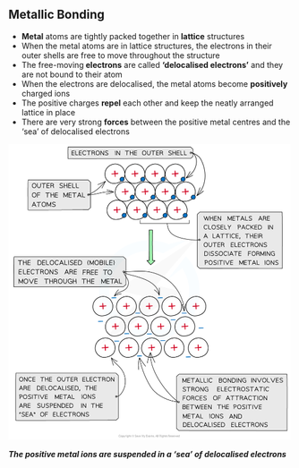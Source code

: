 Metallic Bonding
----------------

* <b>Metal</b> atoms are tightly packed together in <b>lattice</b> structures
* When the metal atoms are in lattice structures, the electrons in their outer shells are free to move throughout the structure
* The free-moving<b> electrons</b> are called <b>‘delocalised electrons’</b> and they are not bound to their atom
* When the electrons are delocalised, the metal atoms become <b>positively</b> charged ions
* The positive charges <b>repel</b> each other and keep the neatly arranged lattice in place
* There are very strong <b>forces</b> between the positive metal centres and the ‘sea’ of delocalised electrons

![new-1-3-chemical-bonding-diagram-to-show-metallic-bonding](new-1-3-chemical-bonding-diagram-to-show-metallic-bonding.png)

<i><b>The positive metal ions are suspended in a ‘sea’ of delocalised electrons</b></i>